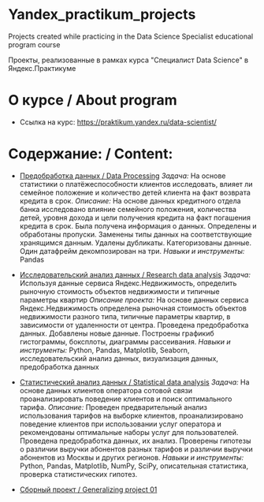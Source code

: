 # Yandex_practikum_projects
Projects created while practicing in the Data Science Specialist educational program course

Проекты, реализованные в рамках курса "Специалист Data Science" в Яндекс.Практикуме

# О курсе / About program
- Ссылка на курс: <https://praktikum.yandex.ru/data-scientist/>

# Содержание: / Content:
- [Предобработка данных / Data Processing](https://github.com/boyarskayas/Yandex_practikum_projects/blob/main/02_bank_data_preprocessing/bank_data_preprocessing.ipynb)
*Задача:* На основе статистики о платёжеспособности клиентов исследовать, влияет ли семейное положение и количество детей клиента на факт возврата кредита в срок.
*Описание:* На основе данных кредитного отдела банка исследовано влияние семейного положения, количества детей, уровня дохода и цели получения кредита на факт погашения кредита в срок. Была получена информация о данных. Определены и обработаны пропуски. Заменены типы данных на соответствующие хранящимся данным. Удалены дубликаты. Категоризованы данные. Один датафрейм декомпозирован на три.
*Навыки и инструменты:*  Pandas

- [Исследовательский анализ данных / Research data analysis](https://github.com/boyarskayas/Yandex_practikum_projects/blob/main/03_Real_estate/real_estate_analysis.ipynb)
*Задача:* Используя данные сервиса Яндекс.Недвижимость, определить рыночную стоимость объектов недвижимости и типичные параметры квартир
*Описание проекта:* На основе данных сервиса Яндекс.Недвижимость определена рыночная стоимость объектов недвижимости разного типа, типичные параметры квартир, в зависимости от удаленности от центра. Проведена предобработка данных. Добавлены новые данные. Построены графикиб гистограммы, боксплоты, диаграммы рассеивания.
*Навыки и инструменты:* Python, Pandas, Matplotlib, Seaborn, исследовательский анализ данных, визуализация данных, предобработка данных

- [Статистический анализ данных / Statistical data analysis](https://github.com/boyarskayas/Yandex_practikum_projects/blob/main/04_Statistical_data_analysis/statistical%20data%20analysis.ipynb)
*Задача:* На основе данных клиентов оператора сотовой связи проанализировать поведение клиентов и поиск оптимального тарифа.
*Описание:* Проведен предварительный анализ использования тарифов на выборке клиентов, проанализировано поведение клиентов при использовании услуг оператора и рекомендованы оптимальные наборы услуг для пользователей. Проведена предобработка данных, их анализ. Проверены гипотезы о различии выручки абонентов разных тарифов и различии выручки абонентов из Москвы и других регионов.
*Навыки и инструменты:* Python, Pandas, Matplotlib, NumPy, SciPy, описательная статистика, проверка статистических гипотез.

- [Сборный проект / Generalizing project 01](https://github.com/boyarskayas/Yandex_practikum_projects/blob/main/05_Games_market_research/games_market_research.ipynb)

